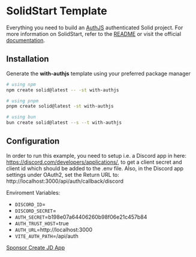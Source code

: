 # SolidStart Template

Everything you need to build an [AuthJS](https://authjs.dev) authenticated Solid project. For more information on SolidStart, refer to the [README](https://github.com/solidjs/solid-start/tree/main/packages/start#readme) or visit the official [documentation](https://docs.solidjs.com/solid-start/).

## Installation

Generate the **with-authjs** template using your preferred package manager

```bash
# using npm
npm create solid@latest -- -st with-authjs
```

```bash
# using pnpm
pnpm create solid@latest -st with-authjs
```

```bash
# using bun
bun create solid@latest --s --t with-authjs
```

## Configuration

In order to run this example, you need to setup i.e. a Discord app in here: https://discord.com/developers/applications/, to get a client secret and client id which should be added to the .env file. Also, in the Discord app settings under OAuth2, set the Return URL to: http://localhost:3000/api/auth/callback/discord

Enviroment Variables:

- `DISCORD_ID`=
- `DISCORD_SECRET`=
- `AUTH_SECRET`=b198e07a64406260b98f06e21c457b84
- `AUTH_TRUST_HOST`=true
- `AUTH_URL`=http://localhost:3000
- `VITE_AUTH_PATH`=/api/auth

[Sponsor Create JD App](https://github.com/sponsors/OrJDev)
